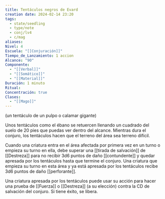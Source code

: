 ```yaml
---
title: Tentáculos negros de Evard
creation date: 2024-02-14 23:20
tags:
  - state/seedling
  - type/note
  - conj/lv4
  - c/mag
aliases: 
Nivel: 4
Escuela: "[[Conjuración]]"
Tiempo_de_Lanzamiento: 1 accion
Alcance: "90"
Componente:
  - "[[Verbal]]"
  - "[[Somático]]"
  - "[[Material]]"
Duración: 1 minuto
Ritual: 
Concentración: true
Clases:
  - "[[Mago]]"
---
```

(un tentáculo de un pulpo o calamar gigante)

Unos tentáculos como el ébano se retuercen llenando un cuadrado del suelo de 20 pies que puedas ver dentro del alcance. Mientras dura el conjuro, los tentáculos hacen que el terreno del área sea terreno difícil.

Cuando una criatura entra en el área afectada por primera vez en un turno o empieza su turno en ella, debe superar una [[tirada de salvación]] de [[Destreza]] para no recibir 3d6 puntos de daño [[contundente]] y quedar apresada por los tentáculos hasta que termine el conjuro. Una criatura que empieza su turno en esta área y ya está apresada por los tentáculos recibe 3d6 puntos de daño [[perforante]].

Una criatura apresada por los tentáculos puede usar su acción para hacer una prueba de [[Fuerza]] o [[Destreza]] (a su elección) contra la CD de salvación del conjuro. Si tiene éxito, se libera.